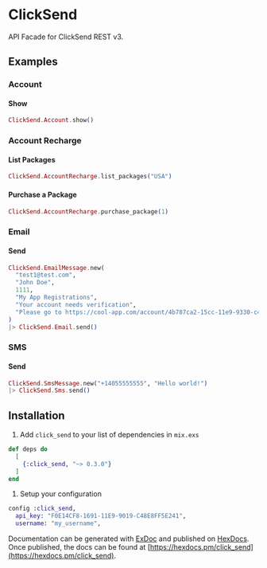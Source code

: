 # ClickSend

API Facade for ClickSend REST v3.

## Examples

### Account

#### Show

```elixir
ClickSend.Account.show()
```

### Account Recharge

#### List Packages

```elixir
ClickSend.AccountRecharge.list_packages("USA")
```

#### Purchase a Package

```elixir
ClickSend.AccountRecharge.purchase_package(1)
```

### Email

#### Send

```elixir
ClickSend.EmailMessage.new(
  "test1@test.com",
  "John Doe",
  1111,
  "My App Registrations",
  "Your account needs verification",
  "Please go to https://cool-app.com/account/4b787ca2-15cc-11e9-9330-c48e8ff5e241/verify to verify your account"
)
|> ClickSend.Email.send()
```

### SMS

#### Send

```elixir
ClickSend.SmsMessage.new("+14055555555", "Hello world!")
|> ClickSend.Sms.send()
```

## Installation

1. Add `click_send` to your list of dependencies in `mix.exs`

```elixir
def deps do
  [
    {:click_send, "~> 0.3.0"}
  ]
end
```

1. Setup your configuration

```elixir
config :click_send,
  api_key: "F0E14CF8-1691-11E9-9019-C48E8FF5E241",
  username: "my_username",
```

Documentation can be generated with [ExDoc](https://github.com/elixir-lang/ex_doc)
and published on [HexDocs](https://hexdocs.pm). Once published, the docs can
be found at [https://hexdocs.pm/click_send](https://hexdocs.pm/click_send).
